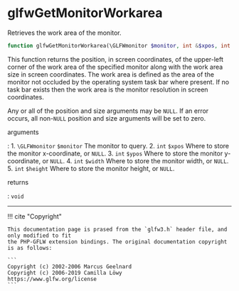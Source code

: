 # glfwGetMonitorWorkarea
Retrieves the work area of the monitor.

```php
function glfwGetMonitorWorkarea(\GLFWmonitor $monitor, int &$xpos, int &$ypos, int &$width, int &$height) : void
```

This function returns the position, in screen coordinates, of the upper-left
corner of the work area of the specified monitor along with the work area
size in screen coordinates. The work area is defined as the area of the
monitor not occluded by the operating system task bar where present. If no
task bar exists then the work area is the monitor resolution in screen
coordinates.

Any or all of the position and size arguments may be `NULL`. If an error
occurs, all non-`NULL` position and size arguments will be set to zero.

arguments

:    1. `\GLFWmonitor` `$monitor` The monitor to query.
    2. `int` `$xpos` Where to store the monitor x-coordinate, or `NULL`.
    3. `int` `$ypos` Where to store the monitor y-coordinate, or `NULL`.
    4. `int` `$width` Where to store the monitor width, or `NULL`.
    5. `int` `$height` Where to store the monitor height, or `NULL`.

returns

:    `void` 

---
     

!!! cite "Copyright"

    This documentation page is prased from the `glfw3.h` header file, and only modified to fit 
    the PHP-GFLW extension bindings. The original documentation copyright is as follows:

    ```
    Copyright (c) 2002-2006 Marcus Geelnard
    Copyright (c) 2006-2019 Camilla Löwy
    https://www.glfw.org/license
    ```